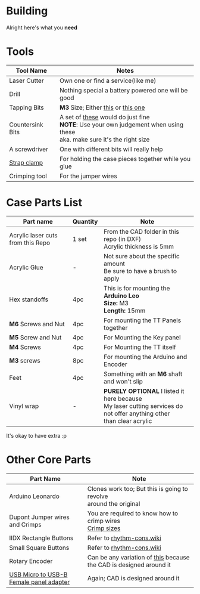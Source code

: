 # Building

Alright here's what you **need**

# Tools

| Tool Name | Notes |
|---|---|
| Laser Cutter | Own one or find a service(like me) |
| Drill | Nothing special a battery powered one will be good |
| Tapping Bits | **M3** Size; Either [this](https://github.com/Infecta/iidx-controller/blob/main/build-guide/resources/tapping-var1.jpg) or [this one](https://github.com/Infecta/iidx-controller/blob/main/build-guide/resources/tapping-var-2.jpg)
| Countersink Bits | A set of [these](https://github.com/Infecta/iidx-controller/blob/main/build-guide/resources/countersink.png) would do just fine<br>**NOTE**: Use your own judgement when using these<br>aka. make sure it's the right size |
| A screwdriver | One with different bits will really help |
| [Strap clamp](https://www.amazon.com/Bessey-VAS-23-2K-Vario-Angle/dp/B00NO6XHZC/ref=zg_bs_553168_sccl_1/141-0972143-9302916?psc=1) | For holding the case pieces together while you glue
| Crimping tool | For the jumper wires |

# Case Parts List

| Part name | Quantity | Note |
|---|---|---|
|Acrylic laser cuts from this Repo| 1 set | From the CAD folder in this repo (in DXF)<br>Acrylic thickness is 5mm
| Acrylic Glue | - | Not sure about the specific amount<br>Be sure to have a brush to apply
| Hex standoffs | 4pc | This is for mounting the **Arduino Leo**<br>**Size:** M3<br>**Length:** 15mm
| **M6** Screws and Nut | 4pc | For mounting the TT Panels together |
| **M5** Screw and Nut | 4pc | For Mounting the Key panel |
| **M4** Screws | 4pc | For Mounting the TT itself
| **M3** screws | 8pc | For mounting the Arduino and Encoder |
| Feet | 4pc | Something with an **M6** shaft and won't slip |
| Vinyl wrap | - | **PURELY OPTIONAL** I listed it here because<br>My laser cutting services do not offer anything other<br>than clear acrylic |

It's okay to have extra :p

# Other Core Parts

| Part Name | Note |
| --- | --- |
| Arduino Leonardo | Clones work too; But this is going to revolve<br>around the original |
| Dupont Jumper wires and Crimps | You are required to know how to crimp wires<br> [Crimp sizes](https://i.imgur.com/QQwPejp.jpeg)|
| IIDX Rectangle Buttons | Refer to [rhythm-cons.wiki](https://rhythm-cons.wiki/w/Buttons#50x33_mm_Rectangle)
| Small Square Buttons | Refer to [rhythm-cons.wiki](https://rhythm-cons.wiki/w/Buttons#33x33_mm_Square)
| Rotary Encoder | Can be any variation of [this](https://www.amazon.com/Taiss-Incremental-Encoder-Voltage-Warranty%EF%BC%89600P/dp/B07MX1SYXB/ref=sr_1_3?crid=10MVORI8D55RN&keywords=encoder&qid=1668608560&sprefix=encoder+%2Caps%2C506&sr=8-3) because the CAD is designed around it|
| [USB Micro to USB-B Female panel adapter](https://www.amazon.com/CERRXIAN-Female-Extension-Charge-Screws/dp/B07G4XYJ5W/ref=sr_1_4?keywords=usb+micro+to+usb+b+female&qid=1668608795&sprefix=usb+micro+to+usb+b+fe%2Caps%2C417&sr=8-4) | Again; CAD is designed around it